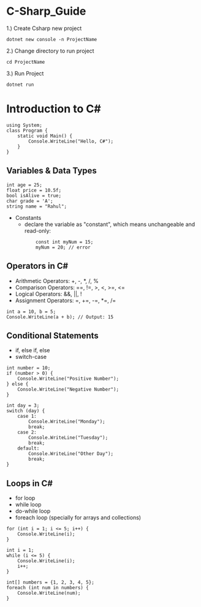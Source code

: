 # C-Sharp_Guide
1.) Create Csharp new project
```Csharp
dotnet new console -n ProjectName
```
2.) Change directory to run project
```Csharp
cd ProjectName
```
3.) Run Project
```Csharp
dotnet run
```
# Introduction to C#
```Csharp
using System;
class Program {
    static void Main() {
        Console.WriteLine("Hello, C#");
    }
}
```
## Variables & Data Types
```Csharp
int age = 25;
float price = 10.5f;
bool isAlive = true;
char grade = 'A';
string name = "Rahul";
```
- Constants
    - declare the variable as "constant", which means unchangeable and read-only:
      ```Csharp
          const int myNum = 15;
          myNum = 20; // error
      ```
## Operators in C#
- Arithmetic Operators: +, -, *, /, %
- Comparison Operators: ==, !=, >, <, >=, <=
- Logical Operators: &&, ||, !
- Assignment Operators: =, +=, -=, *=, /=
```Csharp
int a = 10, b = 5;
Console.WriteLine(a + b); // Output: 15
```
## Conditional Statements
- if, else if, else
- switch-case
```Csharp
int number = 10;
if (number > 0) {
    Console.WriteLine("Positive Number");
} else {
    Console.WriteLine("Negative Number");
}
```
```Csharp
int day = 3;
switch (day) {
    case 1:
        Console.WriteLine("Monday");
        break;
    case 2:
        Console.WriteLine("Tuesday");
        break;
    default:
        Console.WriteLine("Other Day");
        break;
}
```
##  Loops in C#
- for loop
- while loop
- do-while loop
- foreach loop (specially for arrays and collections)
```Csharp
for (int i = 1; i <= 5; i++) {
    Console.WriteLine(i);
}
```
```Csharp
int i = 1;
while (i <= 5) {
    Console.WriteLine(i);
    i++;
}
```
```Csharp
int[] numbers = {1, 2, 3, 4, 5};
foreach (int num in numbers) {
    Console.WriteLine(num);
}
```


